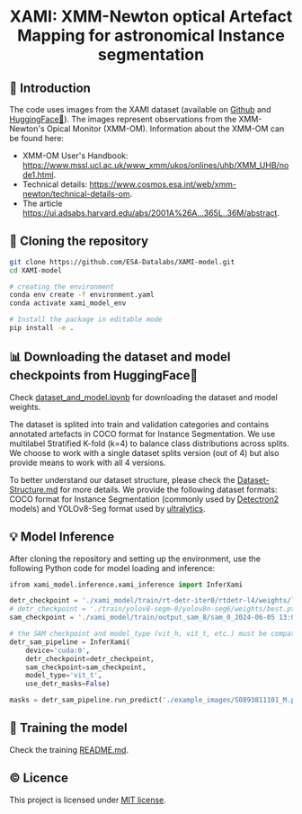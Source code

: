 <div align="center">
<h1> XAMI: XMM-Newton optical Artefact Mapping for astronomical Instance segmentation </h1>
</div>

## 💫 Introduction
The code uses images from the XAMI dataset (available on [Github](https://github.com/ESA-Datalabs/XAMI-dataset) and [HuggingFace🤗](https://huggingface.co/datasets/iulia-elisa/XAMI-dataset)). The images represent observations from the XMM-Newton's Opical Monitor (XMM-OM). Information about the XMM-OM can be found here: 

- XMM-OM User's Handbook: https://www.mssl.ucl.ac.uk/www_xmm/ukos/onlines/uhb/XMM_UHB/node1.html.
- Technical details: https://www.cosmos.esa.int/web/xmm-newton/technical-details-om.
- The article https://ui.adsabs.harvard.edu/abs/2001A%26A...365L..36M/abstract.

## 📂 Cloning the repository

```bash
git clone https://github.com/ESA-Datalabs/XAMI-model.git
cd XAMI-model

# creating the environment
conda env create -f environment.yaml
conda activate xami_model_env

# Install the package in editable mode
pip install -e .
```

## 📊 Downloading the dataset and model checkpoints from HuggingFace🤗

Check [dataset_and_model.ipynb](https://github.com/ESA-Datalabs/XAMI-model/blob/main/dataset_and_model.ipynb) for downloading the dataset and model weights. 

The dataset is splited into train and validation categories and contains annotated artefacts in COCO format for Instance Segmentation. We use multilabel Stratified K-fold (k=4) to balance class distributions across splits. We choose to work with a single dataset splits version (out of 4) but also provide means to work with all 4 versions.

To better understand our dataset structure, please check the [Dataset-Structure.md](https://github.com/ESA-Datalabs/XAMI-dataset/blob/main/Datasets-Structure.md) for more details. We provide the following dataset formats: COCO format for Instance Segmentation (commonly used by [Detectron2](https://github.com/facebookresearch/detectron2) models) and YOLOv8-Seg format used by [ultralytics](https://github.com/ultralytics/ultralytics).

<!-- 1. **Downloading** the dataset archive from [HuggingFace](https://huggingface.co/datasets/iulia-elisa/XAMI-dataset/blob/main/xami_dataset.zip).

```bash
DEST_DIR='.' # destination folder for the dataset (should usually be set to current directory)

huggingface-cli download iulia-elisa/XAMI-dataset xami_dataset.zip --repo-type dataset --local-dir "$DEST_DIR" && unzip "$DEST_DIR/xami_dataset.zip" -d "$DEST_DIR" && rm "$DEST_DIR/xami_dataset.zip"
``` -->

## 💡 Model Inference

After cloning the repository and setting up the environment, use the following Python code for model loading and inference:

```python
ifrom xami_model.inference.xami_inference import InferXami

detr_checkpoint = './xami_model/train/rt-detr-iter0/rtdetr-l4/weights/last.pt'
# detr_checkpoint = './train/yolov8-segm-0/yolov8n-seg6/weights/best.pt'
sam_checkpoint = './xami_model/train/output_sam_8/sam_0_2024-06-05 13:08:02.871454_best.pth'

# the SAM checkpoint and model_type (vit_h, vit_t, etc.) must be compatible
detr_sam_pipeline = InferXami(
    device='cuda:0',
    detr_checkpoint=detr_checkpoint,
    sam_checkpoint=sam_checkpoint,
    model_type='vit_t',
    use_detr_masks=False)

masks = detr_sam_pipeline.run_predict('./example_images/S0893811101_M.png', show_masks=True)
```

## 🚀 Training the model

Check the training [README.md](https://github.com/ESA-Datalabs/XAMI-model/blob/main/train/README.md).

## © Licence 

This project is licensed under [MIT license](LICENSE).

